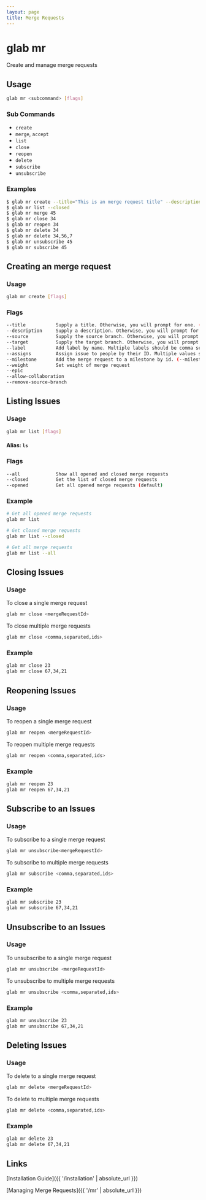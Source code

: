```yaml
---
layout: page
title: Merge Requests
---
```


# glab mr
Create and manage merge requests

## Usage
  ```bash
glab mr <subcommand> [flags]
  ```

### Sub Commands

- `create`
- `merge`, `accept`
- `list`
- `close`
- `reopen`
- `delete`
- `subscribe`
- `unsubscribe`


### Examples
  ```bash
$ glab mr create --title="This is an merge request title" --description="This is a really long description" --labels=bug,refactor
$ glab mr list --closed
$ glab mr merge 45
$ glab mr close 34
$ glab mr reopen 34
$ glab mr delete 34
$ glab mr delete 34,56,7 
$ glab mr unsubscribe 45
$ glab mr subscribe 45
  ```

## Creating an merge request
### Usage
  ```bash
glab mr create [flags]
  ```

### Flags
  ```bash
--title           Supply a title. Otherwise, you will prompt for one. (--title="string")
--description     Supply a description. Otherwise, you will prompt for one. (--description="string")
--source          Supply the source branch. Otherwise, you will prompt for one. (--source="string")
--target          Supply the target branch. Otherwise, you will prompt for one. (--target="string")
--label           Add label by name. Multiple labels should be comma separated. Otherwise, you will prompt for one, though optional (--label="string,string")
--assigns         Assign issue to people by their ID. Multiple values should be comma separated (--assigns=value,value)
--milestone       Add the merge request to a milestone by id. (--milestone=value)
--weight          Set weight of merge request
--epic          
--allow-collaboration
--remove-source-branch

  ```

## Listing Issues
### Usage
  ```bash
glab mr list [flags]
  ```
#### Alias: `ls`

### Flags
  ```bash
--all             Show all opened and closed merge requests
--closed          Get the list of closed merge requests
--opened          Get all opened merge requests (default)            
  ```
### Example
```sh
# Get all opened merge requests
glab mr list

# Get closed merge requests
glab mr list --closed

# Get all merge requests
glab mr list --all
```

## Closing Issues
### Usage
To close a single merge request
  ```bash
glab mr close <mergeRequestId>
  ```
To close multiple merge requests
  ```bash
glab mr close <comma,separated,ids>
  ```

### Example
```sh
glab mr close 23
glab mr close 67,34,21
```

## Reopening Issues
### Usage
To reopen a single merge request
  ```bash
glab mr reopen <mergeRequestId>
  ```
To reopen multiple merge requests
  ```bash
glab mr reopen <comma,separated,ids>
  ```

### Example
```sh
glab mr reopen 23
glab mr reopen 67,34,21
```

## Subscribe to an Issues
### Usage
To subscribe to a single merge request
  ```bash
glab mr unsubscribe<mergeRequestId>
  ```
To subscribe to multiple merge requests
  ```bash
glab mr subscribe <comma,separated,ids>
  ```

### Example
```sh
glab mr subscribe 23
glab mr subscribe 67,34,21
```

## Unsubscribe to an Issues
### Usage
To unsubscribe to a single merge request
  ```bash
glab mr unsubscribe <mergeRequestId>
  ```
To unsubscribe to multiple merge requests
  ```bash
glab mr unsubscribe <comma,separated,ids>
  ```

### Example
```sh
glab mr unsubscribe 23
glab mr unsubscribe 67,34,21
```

## Deleting Issues
### Usage
To delete to a single merge request
  ```bash
glab mr delete <mergeRequestId>
  ```
To delete to multiple merge requests
  ```bash
glab mr delete <comma,separated,ids>
  ```

### Example
```sh
glab mr delete 23
glab mr delete 67,34,21
```

## Links
[Installation Guide]({{ '/installation' | absolute_url }})

[Managing Merge Requests]({{ '/mr' | absolute_url }})